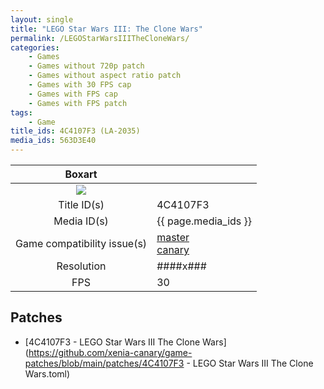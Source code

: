 ```yaml
---
layout: single
title: "LEGO Star Wars III: The Clone Wars"
permalink: /LEGOStarWarsIIITheCloneWars/
categories:
    - Games
    - Games without 720p patch
    - Games without aspect ratio patch
    - Games with 30 FPS cap
    - Games with FPS cap
    - Games with FPS patch
tags:
    - Game
title_ids: 4C4107F3 (LA-2035)
media_ids: 563D3E40
---
```


| Boxart                      |                                                                            |
| :----:                      | :-                                                                         |
| ![](https://download-ssl.xbox.com/content/images/66acd000-77fe-1000-9115-d8024c4107f3/1033/boxartlg.jpg) |
| Title ID(s)                 | 4C4107F3                                                                   |
| Media ID(s)                 | {{ page.media_ids }}                                                        |
| Game compatibility issue(s) | [master](https://github.com/xenia-project/game-compatibility/issues/)<br>[canary](https://github.com/xenia-canary/game-compatibility/issues/) |
| Resolution                  | ####x###                                                                   |
| FPS                         | 30                                                                         |

## Patches
* [4C4107F3 - LEGO Star Wars III The Clone Wars](https://github.com/xenia-canary/game-patches/blob/main/patches/4C4107F3 - LEGO Star Wars III The Clone Wars.toml)

<!--This page was generated by a script. You can remove this comment once the page is verified to be free of mistakes.-->
